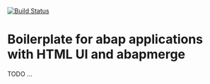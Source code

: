 [![Build Status](https://travis-ci.org/sbcgua/abap_gui_boilerplate.svg?branch=master)](https://travis-ci.org/sbcgua/abap_gui_boilerplate)
# Boilerplate for abap applications with HTML UI and abapmerge



TODO ...
